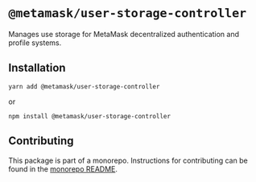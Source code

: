 # `@metamask/user-storage-controller`

Manages use storage for MetaMask decentralized authentication and profile systems.

## Installation

`yarn add @metamask/user-storage-controller`

or

`npm install @metamask/user-storage-controller`

## Contributing

This package is part of a monorepo. Instructions for contributing can be found in the [monorepo README](https://github.com/MetaMask/core#readme).
